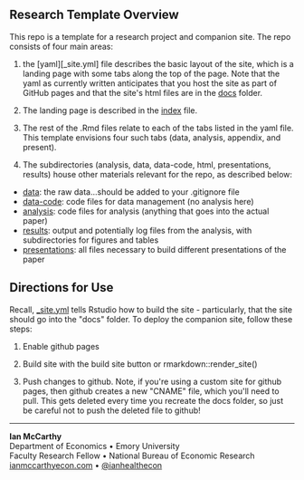
## Research Template Overview

This repo is a template for a research project and companion site. The repo consists of four main areas:

1. the [yaml][_site.yml] file describes the basic layout of the site, which is a landing page with some tabs along the top of the page. Note that the yaml as currently written anticipates that you host the site as part of GitHub pages and that the site's html files are in the [docs](/docs) folder.

2. The landing page is described in the [index](index.Rmd) file.

3. The rest of the .Rmd files relate to each of the tabs listed in the yaml file. This template envisions four such tabs (data, analysis, appendix, and present). 

4. The subdirectories (analysis, data, data-code, html, presentations, results) house other materials relevant for the repo, as described below:

  - [data](data): the raw data...should be added to your .gitignore file
  - [data-code](data-code): code files for data management (no analysis here)
  - [analysis](analysis): code files for analysis (anything that goes into the actual paper)
  - [results](results): output and potentially log files from the analysis, with subdirectories for figures and tables
  - [presentations](presentations): all files necessary to build different presentations of the paper
  
  
## Directions for Use

Recall, [_site.yml](_site.yml) tells Rstudio how to build the site - particularly, that the site should go into the "docs" folder. To deploy the companion site, follow these steps:

1. Enable github pages

2. Build site with the build site button or rmarkdown::render_site()

3. Push changes to github. Note, if you're using a custom site for github pages, then github creates a new "CNAME" file, which you'll need to pull. This gets deleted every time you recreate the docs folder, so just be careful not to push the deleted file to github!


--------------------------------------------------------------------------------

**Ian McCarthy**  
Department of Economics • Emory University<br>
Faculty Research Fellow • National Bureau of Economic Research<br>
[ianmccarthyecon.com](https://www.ianmccarthyecon.com) • [\@ianhealthecon](https://twitter.com/ianhealthecon)
